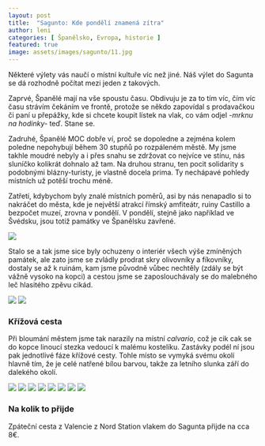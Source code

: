 ```yaml
---
layout: post
title:  "Sagunto: Kde pondělí znamená zítra"
author: leni
categories: [ Španělsko, Evropa, historie ]
featured: true
image: assets/images/sagunto/11.jpg
---
```


Některé výlety vás naučí o místní kultuře víc než jiné. Náš výlet do Sagunta se dá rozhodně počítat mezi jeden z takových.

Zaprvé, Španělé mají na vše spoustu času. Obdivuju je za to tím víc, čím víc času strávím čekáním ve frontě, protože se někdo zapovídal s prodavačkou či paní u přepážky, kde si chcete koupit lístek na vlak, co vám odjel *-mrknu na hodinky-* teď. Stane se.

Zadruhé, Španělé MOC dobře ví, proč se dopoledne a zejména kolem poledne nepohybují během 30 stupňů po rozpáleném městě. My jsme takhle moudré nebyly a i přes snahu se zdržovat co nejvíce ve stínu, nás sluníčko kolikrát dohnalo až tam. Na druhou stranu, ten pocit solidarity s podobnými blázny-turisty, je vlastně docela prima. Ty nechápavé pohledy místních už potěší trochu méně.

Zatřetí, kdybychom byly znalé místních poměrů, asi by nás nenapadlo si to nakráčet do města, kde je největší atrakcí římský amfiteátr, ruiny Castillo a bezpočet muzeí, zrovna v pondělí. V pondělí, stejně jako například ve Švédsku, jsou totiž památky ve Španělsku zavřené. 

<img src="/assets/images/sagunto/4.jpg">

Stalo se a tak jsme sice byly ochuzeny o interiér všech výše zmíněných památek, ale zato jsme se zvládly prodrat skry olivovníky a fíkovníky, dostaly se až k ruinám, kam jsme původně vůbec nechtěly (zdály se být vážně vysoko na kopci) a cestou jsme se zaposlouchávaly se do malebného leč hlasitého zpěvu cikád.

<img src="/assets/images/sagunto/6.jpg">

<img src="/assets/images/sagunto/7.jpg">

### Křížová cesta 

Při bloumání městem jsme tak narazily na místní *calvario*, což je cik cak se do kopce linoucí stezka vedoucí k malému kostelíku. Zastávky podél ní jsou pak jednotlivé fáze křížové cesty. Tohle místo se vymyká svému okolí hlavně tím, že je celé natřené bílou barvou, takže za letního slunka září do dalekého okolí.

<img src="/assets/images/sagunto/2.jpg">

<img src="/assets/images/sagunto/3.jpg">

<img src="/assets/images/sagunto/5.jpg">





<img src="/assets/images/sagunto/8.jpg">

<img src="/assets/images/sagunto/9.jpg">

<img src="/assets/images/sagunto/10.jpg">

<img src="/assets/images/sagunto/12.jpg">

<img src="/assets/images/sagunto/1.jpg">

### Na kolik to přijde
Zpáteční cesta z Valencie z Nord Station vlakem do Sagunta přijde na cca 8€.